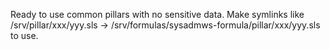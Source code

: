 Ready to use common pillars with no sensitive data.
Make symlinks like /srv/pillar/xxx/yyy.sls -> /srv/formulas/sysadmws-formula/pillar/xxx/yyy.sls to use.
